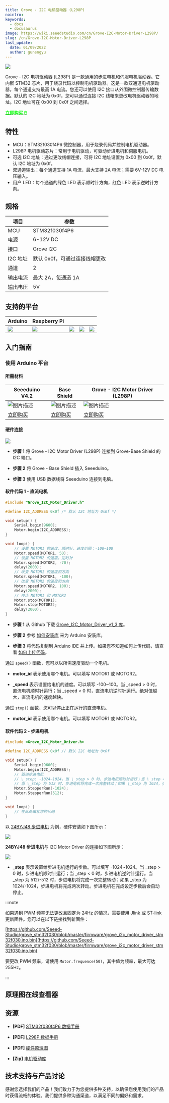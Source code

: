 ```yaml
---
title: Grove - I2C 电机驱动器 (L298P)
nointro:
keywords:
  - docs
  - docusaurus
image: https://wiki.seeedstudio.com/cn/Grove-I2C-Motor-Driver-L298P/
slug: /cn/Grove-I2C-Motor-Driver-L298P
last_update:
  date: 01/09/2022
  author: gunengyu
---
```


![](https://files.seeedstudio.com/products/105020093/img/105020093_wiki.png)

Grove - I2C 电机驱动器 (L298P) 是一款通用的步进电机和伺服电机驱动器。它内嵌 STM32 芯片，用于烧录代码以控制电机驱动器。这是一款双通道电机驱动器，每个通道支持最高 1A 电流。您还可以使用 I2C 接口从外围微控制器传输数据。默认的 I2C 地址为 0x0f，您可以通过连接 I2C 线帽来更改电机驱动器的地址。I2C 地址可在 0x00 到 0x0f 之间选择。

<div class="get_one_now_container" style={{textAlign: 'center'}}>
  <a class="get_one_now_item" href="https://www.seeedstudio.com/Grove-I2C-Motor-Driver-L298P-p-4534.html" target="_blank">
    <strong><span><font color={'FFFFFF'} size={"4"}> 立即购买 🖱️</font></span></strong>
  </a>
</div>

## 特性

- MCU：STM32f030f4P6 微控制器，用于烧录代码并控制电机驱动器。
- L298P 电机驱动芯片：常用于电机驱动，可驱动步进电机和伺服电机。
- 可选 I2C 地址：通过更改线帽连接，可将 I2C 地址设置为 0x00 到 0x0f，默认 I2C 地址为 0x0f。
- 双通道输出：每个通道支持 1A 电流，最大支持 2A 电流；需要 6V-12V DC 电压输入。
- 用户 LED：每个通道的绿色 LED 表示顺时针方向，红色 LED 表示逆时针方向。

## 规格

|项目|参数|
|---|---|
|MCU|STM32f030f4P6|
|电源|6-12V DC|
|接口|Grove I2C|
|I2C 地址|默认 0x0f，可通过连接线帽更改|
|通道|2|
|输出电流|最大 2A，每通道 1A|
|输出电压|5V|

## 支持的平台

| Arduino                                                                                             | Raspberry Pi                                                                                             |                                                                                                 |                                                                                                          |                                                                                                    |
|-----------------------------------------------------------------------------------------------------|----------------------------------------------------------------------------------------------------------|-------------------------------------------------------------------------------------------------|---------------------------------------------------------------------------------------------------|----------------------------------------------------------------------------------------------------|
| ![](https://files.seeedstudio.com/wiki/wiki_english/docs/images/arduino_logo.jpg) | ![](https://files.seeedstudio.com/wiki/wiki_english/docs/images/raspberry_pi_logo_n.jpg) | ![](https://files.seeedstudio.com/wiki/wiki_english/docs/images/bbg_logo_n.jpg) | ![](https://files.seeedstudio.com/wiki/wiki_english/docs/images/wio_logo_n.jpg) | ![](https://files.seeedstudio.com/wiki/wiki_english/docs/images/linkit_logo_n.jpg) |

## 入门指南

### 使用 Arduino 平台

#### 所需材料

| Seeeduino V4.2 | Base Shield | Grove - I2C Motor Driver (L298P) |
|----------------|-------------|--------------------------------------|
|![图片描述](https://files.seeedstudio.com/wiki/Grove_Light_Sensor/images/gs_1.jpg)|![图片描述](https://files.seeedstudio.com/wiki/Grove_Light_Sensor/images/gs_4.jpg)|![图片描述](https://files.seeedstudio.com/products/105020093/img/105020093_thumbnail.jpg)|
|[立即购买](https://www.seeedstudio.com/Seeeduino-V4.2-p-2517.html)|[立即购买](https://www.seeedstudio.com/Base-Shield-V2-p-1378.html)|[立即购买](https://www.seeedstudio.com/Grove-I2C-Motor-Driver-L298P-p-4534.html)|

#### 硬件连接

<div style={{textAlign:'center'}}>
  <img src="https://files.seeedstudio.com/wiki/Grove-I2C_Motor_Driver_V1.3/img/I2CMotorDriver-4.jpg" style={{width:'auto', height:400}}/>
</div>

- **步骤 1** 将 Grove - I2C Motor Driver (L298P) 连接到 Grove-Base Shield 的 I2C 端口。

- **步骤 2** 将 Grove - Base Shield 插入 Seeeduino。

- **步骤 3** 使用 USB 数据线将 Seeeduino 连接到电脑。

#### 软件代码 1 - 直流电机

```cpp
#include "Grove_I2C_Motor_Driver.h"

#define I2C_ADDRESS 0x0f /* 默认 I2C 地址为 0x0f */

void setup() {
    Serial.begin(9600);
    Motor.begin(I2C_ADDRESS);
}

void loop() {
    // 设置 MOTOR1 的速度，顺时针，速度范围：-100~100
    Motor.speed(MOTOR1, 50);
    // 设置 MOTOR2 的速度，逆时针
    Motor.speed(MOTOR2, -70);
    delay(2000);
    // 改变 MOTOR1 的速度和方向
    Motor.speed(MOTOR1, -100);
    // 改变 MOTOR2 的速度和方向
    Motor.speed(MOTOR2, 100);
    delay(2000);
    // 停止 MOTOR1 和 MOTOR2
    Motor.stop(MOTOR1);
    Motor.stop(MOTOR2);
    delay(2000);
}
```

- **步骤 1** 从 Github 下载 [Grove_I2C_Motor_Driver_v1_3 库](https://github.com/Seeed-Studio/Grove_I2C_Motor_Driver_v1_3/archive/master.zip)。

- **步骤 2** 参考 [如何安装库](https://wiki.seeedstudio.com/cn/How_to_install_Arduino_Library) 来为 Arduino 安装库。

- **步骤 3** 将代码复制到 Arduino IDE 并上传。如果您不知道如何上传代码，请查看 [如何上传代码](https://wiki.seeedstudio.com/cn/Upload_Code/)。

通过 `speed()` 函数，您可以以所需速度驱动一个电机。

- **motor_id** 表示使用哪个电机。可以填写 MOTOR1 或 MOTOR2。

- **_speed** 表示设置给电机的速度。可以填写 -100~100。当 _speed > 0 时，直流电机顺时针运行；当 _speed < 0 时，直流电机逆时针运行。绝对值越大，直流电机的速度越快。

通过 `stop()` 函数，您可以停止正在运行的直流电机。

- **motor_id** 表示使用哪个电机。可以填写 MOTOR1 或 MOTOR2。

#### 软件代码 2 - 步进电机

```cpp
#include <Grove_I2C_Motor_Driver.h>

#define I2C_ADDRESS 0x0f // 默认 I2C 地址为 0x0f

void setup() {
    Serial.begin(9600);
    Motor.begin(I2C_ADDRESS);
    // 驱动步进电机
    // \_step: -1024~1024，当 \_step > 0 时，步进电机顺时针运行；当 \_step < 0 时，步进电机逆时针运行；
    // 当 \_step 为 512 时，步进电机将完成一次完整转动；如果 \_step 为 1024，步进电机将完成两次转动。
    Motor.StepperRun(-1024);
    Motor.StepperRun(512);
}

void loop() {
    // 在此处编写您的代码
}
```

以 [24BYJ48 步进电机](https://www.seeedstudio.com/Small-Size-and-High-Torque-Stepper-Motor-24BYJ48-p-1922.html) 为例，硬件安装如下图所示：

<div style={{textAlign:'center'}}>
  <img src="https://files.seeedstudio.com/wiki/Grove-I2C_Motor_Driver_V1.3/img/I2C_Motor_Driver_control_a_Stepper_Motor.jpg" style={{width:600, height:'auto'}}/>
</div>

**24BYJ48 步进电机**与 I2C Motor Driver 的连接如下图所示：

<div style={{textAlign:'center'}}>
  <img src="https://files.seeedstudio.com/wiki/Grove-I2C_Motor_Driver_V1.3/img/I2C_Motor_Driver_Connector.jpg" style={{width:'auto', height:'auto'}}/>
</div>

- **_step** 表示设置给步进电机运行的步数。可以填写 -1024~1024。当 _step > 0 时，步进电机顺时针运行；当 _step < 0 时，步进电机逆时针运行。当 _step 为 512/-512 时，步进电机将完成一次完整转动；如果 _step 为 1024/-1024，步进电机将完成两次转动。步进电机在完成设定步数后会自动停止。

:::note

如果遇到 PWM 频率无法更改且固定为 24Hz 的情况，需要使用 Jlink 或 ST-link 更新固件。您可以在以下链接找到新固件：

[https://github.com/Seeed-Studio/grove_stm32f030/blob/master/firmware/grove_i2c_motor_driver_stm32f030.ino.bin](https://github.com/Seeed-Studio/grove_stm32f030/blob/master/firmware/grove_i2c_motor_driver_stm32f030.ino.bin)

要更改 PWM 频率，请使用 `Motor.frequence(50)`，其中值为频率，最大可达 255Hz。

:::

## 原理图在线查看器

<div className="altium-ecad-viewer" data-project-src="https://files.seeedstudio.com/products/105020093/doc/Grove-I2C-Motor-Driver-L298P.zip" style={{borderRadius: '0px 0px 4px 4px', height: 500, borderStyle: 'solid', borderWidth: 1, borderColor: 'rgb(241, 241, 241)', overflow: 'hidden', maxWidth: 1280, maxHeight: 700, boxSizing: 'border-box'}}>
</div>

## 资源

- **[PDF]** [STM32f030f4P6 数据手册](https://files.seeedstudio.com/products/105020093/doc/STM32F030F4;TSSOP-20_%E8%A7%84%E6%A0%BC%E4%B9%A6.pdf)

- **[PDF]** [L298P 数据手册](https://files.seeedstudio.com/products/105020093/doc/L298P;PowerSO-20_%E7%89%A9%E6%96%99%E8%A7%84%E6%A0%BC%E4%B9%A6.pdf)

- **[PDF]** [硬件原理图](https://files.seeedstudio.com/products/105020093/doc/Grove%20-%20I2C%20Motor%20Driver%20(L298P)_v1.0_SCH_191210.pdf)

- **[Zip]** [电机驱动库](https://github.com/Seeed-Studio/Grove_I2C_Motor_Driver_v1_3/archive/master.zip)

## 技术支持与产品讨论

感谢您选择我们的产品！我们致力于为您提供多种支持，以确保您使用我们的产品时获得流畅的体验。我们提供多种沟通渠道，以满足不同的偏好和需求。

<div class="button_tech_support_container">
<a href="https://forum.seeedstudio.com/" class="button_forum"></a> 
<a href="https://www.seeedstudio.com/contacts" class="button_email"></a>
</div>

<div class="button_tech_support_container">
<a href="https://discord.gg/eWkprNDMU7" class="button_discord"></a> 
<a href="https://github.com/Seeed-Studio/wiki-documents/discussions/69" class="button_discussion"></a>
</div>